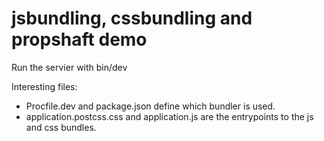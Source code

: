 # jsbundling, cssbundling and propshaft demo

Run the servier with bin/dev

Interesting files:

- Procfile.dev and package.json define which bundler is used.
- application.postcss.css and application.js are the entrypoints to the js and css bundles.

